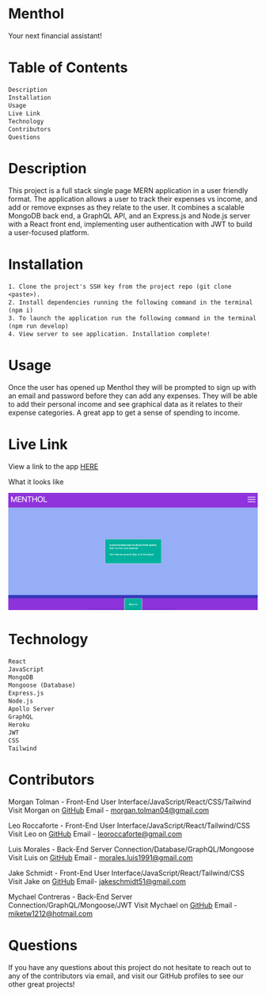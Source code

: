 # Menthol

Your next financial assistant!

# Table of Contents

    Description
    Installation
    Usage
    Live Link
    Technology
    Contributors
    Questions

# Description 

This project is a full stack single page MERN application in a user friendly format. The application allows a user to track their expenses vs income, and add or remove expnses as they relate to the user. It combines a scalable MongoDB back end, a GraphQL API, and an Express.js and Node.js server with a React front end, implementing user authentication with JWT to build a user-focused platform. 

# Installation 

    1. Clone the project's SSH key from the project repo (git clone <paste>).
    2. Install dependencies running the following command in the terminal (npm i)
    3. To launch the application run the following command in the terminal (npm run develop)
    4. View server to see application. Installation complete!

# Usage 

Once the user has opened up Menthol they will be prompted to sign up with an email and password before they can add any expenses. They will be able to add their personal income and see graphical data as it relates to their expense categories. A great app to get a sense of spending to income. 

# Live Link

View a link to the app [HERE]()

What it looks like

![screenshot](./assets/images/Screen%20Shot%202022-12-02%20at%2011.47.04%20AM.png)


# Technology

    React
    JavaScript
    MongoDB
    Mongoose (Database)
    Express.js
    Node.js
    Apollo Server
    GraphQL
    Heroku
    JWT
    CSS 
    Tailwind

# Contributors

Morgan Tolman -  Front-End User Interface/JavaScript/React/CSS/Tailwind
Visit Morgan on [GitHub](https://github.com/unheardof77)
Email - morgan.tolman04@gmail.com

Leo Roccaforte -  Front-End User Interface/JavaScript/React/Tailwind/CSS
Visit Leo on [GitHub](https://github.com/LeoRocca40)
Email - leoroccaforte@gmail.com

Luis Morales - Back-End Server Connection/Database/GraphQL/Mongoose
Visit Luis on [GitHub](https://github.com/FunnyLookingFish)
Email - morales.luis1991@gmail.com

Jake Schmidt -  Front-End User Interface/JavaScript/React/Tailwind/CSS
Visit Jake on [GitHub](https://github.com/jr213)
Email- jakeschmidt51@gmail.com

Mychael Contreras - Back-End Server Connection/GraphQL/Mongoose/JWT
Visit Mychael on [GitHub](https://github.com/MychaelC)
Email - miketw1212@hotmail.com

# Questions 

If you have any questions about this project do not hesitate to reach out to any of the contributors via email, and visit our GitHub profiles to see our other great projects!

